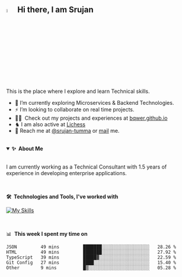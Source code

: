 
## <a href="https://bqwerr.github.io/"><img src="https://media.giphy.com/media/hvRJCLFzcasrR4ia7z/giphy.gif" width="5%"></a> Hi there, I am Srujan
This is the place where I explore and learn Technical skills.

- 🌱 I’m currently exploring Microservices & Backend Technologies.
- ⚡ I’m looking to collaborate on real time projects.
- 👨‍💻 &nbsp;Check out my projects and experiences at [bqwer.github.io][website]
- ♞ I am also active at [Lichess][lichess]
- 💬&nbsp;Reach me at [@srujan-tumma][linkedin] or <a rel="me" href="mailto:tummasrujan@gmail.com">mail</a> me.

<br />

<details open>
  <summary><b>✨&nbsp;&nbsp;About&nbsp;Me</b></summary>
  <br/>

I am currently working as a Technical Consultant with 1.5 years of experience in developing enterprise applications.

</details> 
<br />



<b>🛠️&nbsp;&nbsp;Technologies&nbsp;and&nbsp;Tools, I've worked with</b>
  <br/>


[![My Skills](https://skillicons.dev/icons?i=java,python,mysql,django,spring,angular,azure,bootstrap,docker,git,heroku,html,javascript,nodejs,react,sqlite&perline=8)][website]

<!-- [![My Skills](images/skills.svg)][website] -->


<br />


📊 &nbsp;**This week I spent my time on**

<!--START_SECTION:waka-->

```text
JSON         49 mins         ███████░░░░░░░░░░░░░░░░░░   28.26 %
HTML         49 mins         ███████░░░░░░░░░░░░░░░░░░   27.92 %
TypeScript   39 mins         █████▓░░░░░░░░░░░░░░░░░░░   22.59 %
Git Config   27 mins         ████░░░░░░░░░░░░░░░░░░░░░   15.40 %
Other        9 mins          █▒░░░░░░░░░░░░░░░░░░░░░░░   05.28 %
```

<!--END_SECTION:waka-->
<br />

<!---

✅ &nbsp;**Coding Profile**


[![LeetCode Stats](https://leetcard.jacoblin.cool/LazY_KnIghT?theme=dark&font=Anek%20Latin&ext=heatmap)][leetcode]

-->

[website]: https://bqwerr.github.io
[linkedin]: https://linkedin.com/in/srujan-tumma
[hitachi]: https://www.hitachivantara.com/
[lichess]: https://lichess.org/@/LazY_KnIghT
[leetcode]: https://leetcode.com/LazY_KnIghT/

